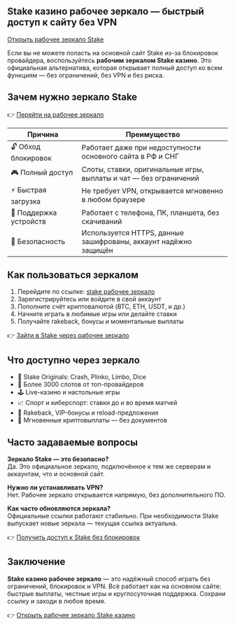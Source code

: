 ## Stake казино рабочее зеркало — быстрый доступ к сайту без VPN  
[Открыть рабочее зеркало Stake](stake.com/?c=ghvbzuiT)

Если вы не можете попасть на основной сайт Stake из-за блокировок провайдера, воспользуйтесь **рабочим зеркалом Stake казино**. Это официальная альтернатива, которая открывает полный доступ ко всем функциям — без ограничений, без VPN и без риска.

## Зачем нужно зеркало Stake

👉 [Перейти на рабочее зеркало](stake.com/?c=ghvbzuiT)

| Причина                | Преимущество                                                              |
|------------------------|---------------------------------------------------------------------------|
| 🔓 Обход блокировок    | Работает даже при недоступности основного сайта в РФ и СНГ                |
| 🎮 Полный доступ       | Слоты, ставки, оригинальные игры, выплаты и чат — без ограничений         |
| ⚡ Быстрая загрузка     | Не требует VPN, открывается мгновенно в любом браузере                    |
| 📱 Поддержка устройств  | Работает с телефона, ПК, планшета, без скачиваний                         |
| 🔐 Безопасность         | Используется HTTPS, данные зашифрованы, аккаунт надёжно защищён           |

## Как пользоваться зеркалом

1. Перейдите по ссылке: [stake рабочее зеркало](stake.com/?c=ghvbzuiT)  
2. Зарегистрируйтесь или войдите в свой аккаунт  
3. Пополните счёт криптовалютой (BTC, ETH, USDT, и др.)  
4. Начните играть в любимые игры или делайте ставки  
5. Получайте rakeback, бонусы и моментальные выплаты

👉 [Зайти в Stake через рабочее зеркало](stake.com/?c=ghvbzuiT)

## Что доступно через зеркало

- 🎯 Stake Originals: Crash, Plinko, Limbo, Dice  
- 🎰 Более 3000 слотов от топ-провайдеров  
- 🕹 Live-казино и настольные игры  
- 📈 Спорт и киберспорт: ставки до и во время матчей  
- 🎁 Rakeback, VIP-бонусы и reload-предложения  
- 💸 Мгновенные криптовыплаты — без документов

## Часто задаваемые вопросы

**Зеркало Stake — это безопасно?**  
Да. Это официальное зеркало, подключённое к тем же серверам и аккаунтам, что и основной сайт.

**Нужно ли устанавливать VPN?**  
Нет. Рабочее зеркало открывается напрямую, без дополнительного ПО.

**Как часто обновляются зеркала?**  
Официальные ссылки работают стабильно. При необходимости Stake выпускает новые зеркала — текущая ссылка актуальна.

👉 [Получить доступ к Stake без блокировок](stake.com/?c=ghvbzuiT)

## Заключение

**Stake казино рабочее зеркало** — это надёжный способ играть без ограничений, блокировок и VPN. Всё работает как на основном сайте: быстрые выплаты, честные игры и круглосуточная поддержка. Сохрани ссылку и заходи в любое время.

👉 [Открыть рабочее зеркало Stake казино](stake.com/?c=ghvbzuiT)
